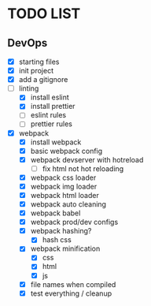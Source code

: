 # TODO LIST

## DevOps
- [x] starting files
- [x] init project
- [x] add a gitignore
- [ ] linting
	- [x] install eslint
	- [x] install prettier
	- [ ] eslint rules
	- [ ] prettier rules
- [x] webpack
	- [x] install webpack
	- [x] basic webpack config
	- [x] webpack devserver with hotreload
		- [ ] fix html not hot reloading
	- [x] webpack css loader
	- [x] webpack img loader
	- [x] webpack html loader
	- [x] webpack auto cleaning
	- [x] webpack babel
	- [x] webpack prod/dev configs
	- [x] webpack hashing?
		- [x] hash css
	- [x] webpack minification
		- [x] css
		- [x] html
		- [x] js
	- [x] file names when compiled
	- [x] test everything / cleanup

